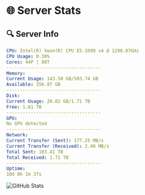 # 🌐 Server Stats
## 🔍 Server Info
```yaml
CPU: Intel(R) Xeon(R) CPU E5-2699 v4 @ 1290.87GHz
CPU Usage: 0.30%
Cores: 44P | 88T
-----------------------------------
Memory:
Current Usage: 143.50 GB/503.74 GB
Available: 356.87 GB
-----------------------------------
Disk:
Current Usage: 20.02 GB/1.71 TB
Free: 1.61 TB
-----------------------------------
GPU:
No GPU detected
-----------------------------------
Network:
Current Transfer (Sent): 177.25 MB/s
Current Transfer (Received): 2.49 MB/s
Total Sent: 103.41 TB
Total Received: 1.71 TB
-----------------------------------
Uptime:
10d 8h 1m 37s
```
![GitHub Stats](https://img.shields.io/badge/Updated-2025-02-18_06:44:55-blue)